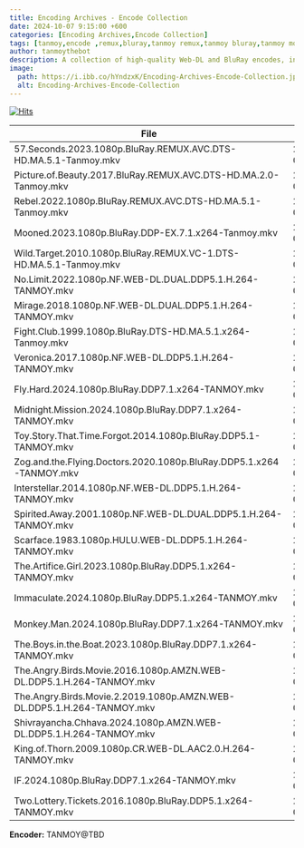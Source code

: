 ```yaml
---
title: Encoding Archives - Encode Collection 
date: 2024-10-07 9:15:00 +600
categories: [Encoding Archives,Encode Collection]
tags: [tanmoy,encode ,remux,bluray,tanmoy remux,tanmoy bluray,tanmoy movies release group,tanmoy x264,tanmoy encoder,encoding archives,encode showcase]     # TAG names should always be lowercase
author: tanmoythebot
description: A collection of high-quality Web-DL and BluRay encodes, including AVC and x264 video formats, with DDP audio.
image:
  path: https://i.ibb.co/hYndzxK/Encoding-Archives-Encode-Collection.jpg
  alt: Encoding-Archives-Encode-Collection
---
```

[![Hits](https://hits.seeyoufarm.com/api/count/incr/badge.svg?url=https%3A%2F%2Fwww.tanmoy.xyz%2Fposts%2Fencoding-archives-encode-collection%2F&count_bg=%2379C83D&title_bg=%23555555&icon=&icon_color=%23E7E7E7&title=hits&edge_flat=false)](https://hits.seeyoufarm.com/api/count/incr/badge.svg?url=https%3A%2F%2Fwww.tanmoy.xyz%2Fposts%2Fencoding-archives-encode-collection%2F&count_bg=%2379C83D&title_bg=%23555555&icon=&icon_color=%23E7E7E7&title=hits&edge_flat=false)

| File                                                                                       | Date       | Size      |
|--------------------------------------------------------------------------------------------|------------|-----------|
| 57.Seconds.2023.1080p.BluRay.REMUX.AVC.DTS-HD.MA.5.1-Tanmoy.mkv                             | 2024-03-23 | 25.96 GiB |
| Picture.of.Beauty.2017.BluRay.REMUX.AVC.DTS-HD.MA.2.0-Tanmoy.mkv                            | 2024-03-24 | 13.63 GiB |
| Rebel.2022.1080p.BluRay.REMUX.AVC.DTS-HD.MA.5.1-Tanmoy.mkv                                  | 2024-03-25 | 32.54 GiB |
| Mooned.2023.1080p.BluRay.DDP-EX.7.1.x264-Tanmoy.mkv                                         | 2024-03-29 | 771.71 MiB|
| Wild.Target.2010.1080p.BluRay.REMUX.VC-1.DTS-HD.MA.5.1-Tanmoy.mkv                           | 2024-03-31 | 11.99 GiB |
| No.Limit.2022.1080p.NF.WEB-DL.DUAL.DDP5.1.H.264-TANMOY.mkv                                  | 2024-04-01 | 5.13 GiB  |
| Mirage.2018.1080p.NF.WEB-DL.DUAL.DDP5.1.H.264-TANMOY.mkv                                    | 2024-04-01 | 5.60 GiB  |
| Fight.Club.1999.1080p.BluRay.DTS-HD.MA.5.1.x264-Tanmoy.mkv                                  | 2024-04-05 | 19.01 GiB |
| Veronica.2017.1080p.NF.WEB-DL.DDP5.1.H.264-TANMOY.mkv                                       | 2024-04-07 | 4.12 GiB  |
| Fly.Hard.2024.1080p.BluRay.DDP7.1.x264-TANMOY.mkv                                           | 2024-04-11 | 295.97 MiB|
| Midnight.Mission.2024.1080p.BluRay.DDP7.1.x264-TANMOY.mkv                                   | 2024-04-16 | 193.99 MiB|
| Toy.Story.That.Time.Forgot.2014.1080p.BluRay.DDP5.1-TANMOY.mkv                              | 2024-04-20 | 1.03 GiB  |
| Zog.and.the.Flying.Doctors.2020.1080p.BluRay.DDP5.1.x264-TANMOY.mkv                         | 2024-04-27 | 998.11 MiB|
| Interstellar.2014.1080p.NF.WEB-DL.DDP5.1.H.264-TANMOY.mkv                                   | 2024-04-27 | 5.81 GiB  |
| Spirited.Away.2001.1080p.NF.WEB-DL.DUAL.DDP5.1.H.264-TANMOY.mkv                             | 2024-04-28 | 5.78 GiB  |
| Scarface.1983.1080p.HULU.WEB-DL.DDP5.1.H.264-TANMOY.mkv                                     | 2024-05-13 | 7.12 GiB  |
| The.Artifice.Girl.2023.1080p.BluRay.DDP5.1.x264-TANMOY.mkv	                                | 2024-06-18 | 4.83 GiB  |
| Immaculate.2024.1080p.BluRay.DDP5.1.x264-TANMOY.mkv                                         | 2024-06-20 | 9.40 GiB  |
| Monkey.Man.2024.1080p.BluRay.DDP7.1.x264-TANMOY.mkv                                         | 2024-06-21 | 16.20 GiB |
| The.Boys.in.the.Boat.2023.1080p.BluRay.DDP7.1.x264-TANMOY.mkv                               | 2024-07-08 | 11.86 GiB |
| The.Angry.Birds.Movie.2016.1080p.AMZN.WEB-DL.DDP5.1.H.264-TANMOY.mkv                        | 2024-07-10 | 6.45 GiB  |
| The.Angry.Birds.Movie.2.2019.1080p.AMZN.WEB-DL.DDP5.1.H.264-TANMOY.mkv                      | 2024-07-10 | 6.61 GiB  |
| Shivrayancha.Chhava.2024.1080p.AMZN.WEB-DL.DDP5.1.H.264-TANMOY.mkv                          | 2024-07-10 | 9.32 GiB  |
| King.of.Thorn.2009.1080p.CR.WEB-DL.AAC2.0.H.264-TANMOY.mkv                                  | 2024-07-15 | 6.19 GiB  |
| IF.2024.1080p.BluRay.DDP7.1.x264-TANMOY.mkv                                                 | 2024-08-12 | 10.48 GiB |
| Two.Lottery.Tickets.2016.1080p.BluRay.DDP5.1.x264-TANMOY.mkv                                | 2024-09-04 | 14.15 GiB |


**Encoder:** TANMOY@TBD